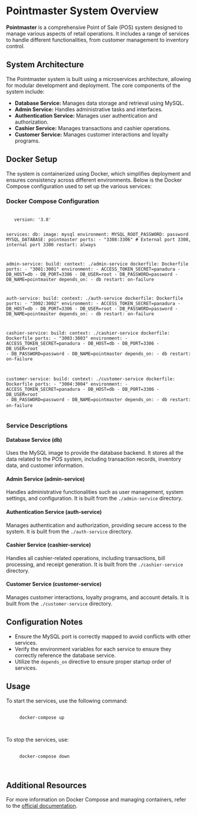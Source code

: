 
   <h1>Pointmaster System Overview</h1>
    
   <p><strong>Pointmaster</strong> is a comprehensive Point of Sale (POS) system designed to manage various aspects of retail operations. It includes a range of services to handle different functionalities, from customer management to inventory control.</p>

   <h2>System Architecture</h2>
   <p>The Pointmaster system is built using a microservices architecture, allowing for modular development and deployment. The core components of the system include:</p>
   <ul>
       <li><strong>Database Service:</strong> Manages data storage and retrieval using MySQL.</li>
       <li><strong>Admin Service:</strong> Handles administrative tasks and interfaces.</li>
       <li><strong>Authentication Service:</strong> Manages user authentication and authorization.</li>
       <li><strong>Cashier Service:</strong> Manages transactions and cashier operations.</li>
       <li><strong>Customer Service:</strong> Manages customer interactions and loyalty programs.</li>
   </ul>

   <h2>Docker Setup</h2>
   <p>The system is containerized using Docker, which simplifies deployment and ensures consistency across different environments. Below is the Docker Compose configuration used to set up the various services:</p>
   
   <h3>Docker Compose Configuration</h3>
   <pre>
   <code>
   version: '3.8'

   services:
     db:
       image: mysql
       environment:
         MYSQL_ROOT_PASSWORD: password
         MYSQL_DATABASE: pointmaster
       ports:
         - "3308:3306"  # External port 3308, internal port 3306
       restart: always

  admin-service:
       build:
         context: ./admin-service
         dockerfile: Dockerfile
       ports:
         - "3001:3001"
       environment:
         - ACCESS_TOKEN_SECRET=panadura
         - DB_HOST=db
         - DB_PORT=3306
         - DB_USER=root
         - DB_PASSWORD=password
         - DB_NAME=pointmaster
       depends_on:
         - db
       restart: on-failure

   auth-service:
       build:
         context: ./auth-service
         dockerfile: Dockerfile
       ports:
         - "3002:3002"
       environment:
         - ACCESS_TOKEN_SECRET=panadura
          - DB_HOST=db
          - DB_PORT=3306
          - DB_USER=root
          - DB_PASSWORD=password
          - DB_NAME=pointmaster
        depends_on:
          - db
        restart: on-failure

   cashier-service:
        build:
          context: ./cashier-service
          dockerfile: Dockerfile
        ports:
          - "3003:3003"
        environment:
          - ACCESS_TOKEN_SECRET=panadura
          - DB_HOST=db
          - DB_PORT=3306
          - DB_USER=root
          - DB_PASSWORD=password
          - DB_NAME=pointmaster
        depends_on:
          - db
        restart: on-failure

   customer-service:
        build:
          context: ./customer-service
          dockerfile: Dockerfile
        ports:
          - "3004:3004"
        environment:
          - ACCESS_TOKEN_SECRET=panadura
          - DB_HOST=db
          - DB_PORT=3306
          - DB_USER=root
          - DB_PASSWORD=password
          - DB_NAME=pointmaster
        depends_on:
          - db
        restart: on-failure
    </code>
    </pre>

   <h3>Service Descriptions</h3>
   <h4>Database Service (db)</h4>
   <p>Uses the MySQL image to provide the database backend. It stores all the data related to the POS system, including transaction records, inventory data, and customer information.</p>

   <h4>Admin Service (admin-service)</h4>
   <p>Handles administrative functionalities such as user management, system settings, and configuration. It is built from the <code>./admin-service</code> directory.</p>

   <h4>Authentication Service (auth-service)</h4>
   <p>Manages authentication and authorization, providing secure access to the system. It is built from the <code>./auth-service</code> directory.</p>

   <h4>Cashier Service (cashier-service)</h4>
   <p>Handles all cashier-related operations, including transactions, bill processing, and receipt generation. It is built from the <code>./cashier-service</code> directory.</p>

   <h4>Customer Service (customer-service)</h4>
   <p>Manages customer interactions, loyalty programs, and account details. It is built from the <code>./customer-service</code> directory.</p>

   <h2>Configuration Notes</h2>
   <ul>
       <li>Ensure the MySQL port is correctly mapped to avoid conflicts with other services.</li>
       <li>Verify the environment variables for each service to ensure they correctly reference the database service.</li>
       <li>Utilize the <code>depends_on</code> directive to ensure proper startup order of services.</li>
   </ul>

   <h2>Usage</h2>
   <p>To start the services, use the following command:</p>
   <pre>
   <code>
     docker-compose up
   </code>
   </pre>

   <p>To stop the services, use:</p>
   <pre>
   <code>
     docker-compose down
   </code>
   </pre>

   <h2>Additional Resources</h2>
   <p>For more information on Docker Compose and managing containers, refer to the <a href="https://docs.docker.com/compose/">official documentation</a>.</p>

